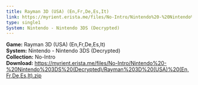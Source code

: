 ```yaml
---
title: Rayman 3D (USA) (En,Fr,De,Es,It)
link: https://myrient.erista.me/files/No-Intro/Nintendo%20-%20Nintendo%203DS%20(Decrypted)/Rayman%203D%20(USA)%20(En,Fr,De,Es,It).zip
type: single1
System: Nintendo - Nintendo 3DS (Decrypted)
---
```

<b>Game:</b> Rayman 3D (USA) (En,Fr,De,Es,It)<br>
<b>System:</b> Nintendo - Nintendo 3DS (Decrypted)<br>
<b>Collection:</b> No-Intro<br>
<b>Download:</b> https://myrient.erista.me/files/No-Intro/Nintendo%20-%20Nintendo%203DS%20(Decrypted)/Rayman%203D%20(USA)%20(En,Fr,De,Es,It).zip